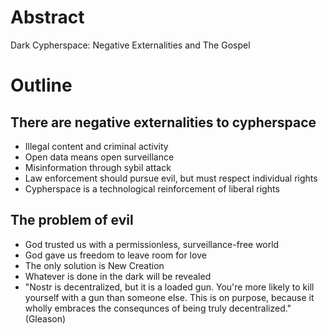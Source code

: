 # Abstract

Dark Cypherspace: Negative Externalities and The Gospel

# Outline

## There are negative externalities to cypherspace

- Illegal content and criminal activity
- Open data means open surveillance
- Misinformation through sybil attack
- Law enforcement should pursue evil, but must respect individual rights
- Cypherspace is a technological reinforcement of liberal rights

## The problem of evil

- God trusted us with a permissionless, surveillance-free world
- God gave us freedom to leave room for love
- The only solution is New Creation
- Whatever is done in the dark will be revealed
- "Nostr is decentralized, but it is a loaded gun. You're more likely to kill yourself with a gun than someone else. This is on purpose, because it wholly embraces the consequnces of being truly decentralized." (Gleason)

